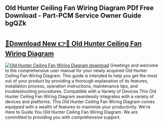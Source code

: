 ## Old Hunter Ceiling Fan Wiring Diagram PDf Free Download - Part-PCM Service Owner Guide bgQZk

# <h2><a href="http://dfs0sf.blite.top/?on=Old+Hunter+Ceiling+Fan+Wiring+Diagram">🔗Download New 👉🔴 Old Hunter Ceiling Fan Wiring Diagram</a></h2>

[![Old Hunter Ceiling Fan Wiring Diagram download](https://i.imgur.com/lujVjoI.png)](http://dfs0sf.blite.top/?on=Old+Hunter+Ceiling+Fan+Wiring+Diagram)
Greetings and welcome to the comprehensive user manual for your newly acquired Old Hunter Ceiling Fan Wiring Diagram. This guide is intended to help you get the most out of your product by providing a thorough explanation of its features, installation process, operation instructions, maintenance tips, and troubleshooting procedures. Compatible with a Variety of Devices This Old Hunter Ceiling Fan Wiring Diagram seamlessly integrates with a variety of devices and platforms. This Old Hunter Ceiling Fan Wiring Diagram comes equipped with a wealth of features to maximize your productivity. We're Here to Guide You Old Hunter Ceiling Fan Wiring Diagram. We are committed to providing you with comprehensive support.
